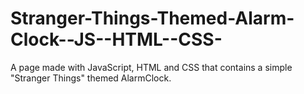 # Stranger-Things-Themed-Alarm-Clock--JS--HTML--CSS-
A page made with JavaScript, HTML and CSS that contains a simple "Stranger Things" themed AlarmClock. 
